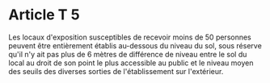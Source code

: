 # Article T 5

Les locaux d'exposition susceptibles de recevoir moins de 50 personnes peuvent être entièrement établis au-dessous du niveau du sol, sous réserve qu'il n'y ait pas plus de 6 mètres de différence de niveau entre le sol du local au droit de son point le plus accessible au public et le niveau moyen des seuils des diverses sorties de l'établissement sur l'extérieur.
